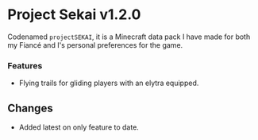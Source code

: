 # Project Sekai v1.2.0
Codenamed `projectSEKAI`, it is a Minecraft data pack I have made for both my Fiancé and I's personal preferences for the game.
### Features
 - Flying trails for gliding players with an elytra equipped.
## Changes
- Added latest on only feature to date.
